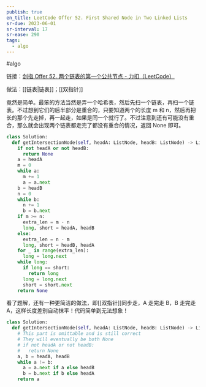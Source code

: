 ```yaml
---
publish: true
en_title: LeetCode Offer 52. First Shared Node in Two Linked Lists
sr-due: 2023-06-01
sr-interval: 17
sr-ease: 290
tags:
  - algo
---
```



#algo

链接：[剑指 Offer 52. 两个链表的第一个公共节点 - 力扣（LeetCode）](https://leetcode.cn/problems/liang-ge-lian-biao-de-di-yi-ge-gong-gong-jie-dian-lcof/)

做法：[[链表|链表]]；[[双指针]]

竟然是简单。最笨的方法当然是弄一个哈希表，然后先扫一个链表，再扫一个链表。不过想到它们的后半部分是重合的，只要知道两个的长度 m 和 n，然后再把长的那个先走掉，再一起走，如果是同一个就行了。不过注意到还有可能没有重合，那么就会出现两个链表都走完了都没有重合的情况，返回 None 即可。

```python
class Solution:
  def getIntersectionNode(self, headA: ListNode, headB: ListNode) -> ListNode:
    if not headA or not headB:
      return None
    a = headA
    m = 0
    while a:
      m += 1
      a = a.next
    b = headB
    n = 0
    while b:
      n += 1
      b = b.next
    if m >= n:
      extra_len = m - n
      long, short = headA, headB
    else:
      extra_len = n - m
      long, short = headB, headA
    for _ in range(extra_len):
      long = long.next
    while long:
      if long == short:
        return long
      long = long.next
      short = short.next
    return None
```

看了题解，还有一种更简洁的做法，即[[双指针]]同步走，A 走完走 B，B 走完走 A，这样长度差别自动抹平！代码简单到无法想象！

```python
class Solution:
  def getIntersectionNode(self, headA: ListNode, headB: ListNode) -> ListNode:
    # This part is omittable and is still correct
    # They will eventually be both None
    # if not headA or not headB:
    #   return None
    a, b = headA, headB
    while a != b:
      a = a.next if a else headB
      b = b.next if b else headA
    return a
```